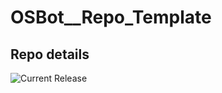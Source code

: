 # OSBot__Repo_Template

## Repo details

![Current Release](https://img.shields.io/badge/release-v0.4.6-blue)
